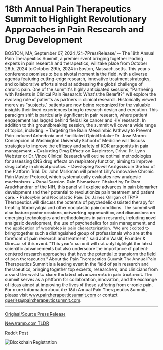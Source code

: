 # 18th Annual Pain Therapeutics Summit to Highlight Revolutionary Approaches in Pain Research and Drug Development

BOSTON, MA, September 07, 2024 /24-7PressRelease/ -- The 18th Annual Pain Therapeutics Summit, a premier event bringing together leading experts in pain research and therapeutics, will take place from October 28th, 2024 to October 29th, 2024 in Boston, Massachusetts. This year's conference promises to be a pivotal moment in the field, with a diverse agenda featuring cutting-edge research, innovative treatment strategies, and collaborative efforts aimed at addressing the global challenge of chronic pain.  One of the summit's highly anticipated sessions, "Partnering with Patients in Clinical Pain Research: What's the Benefit?" will explore the evolving role of patients as partners in clinical research. Historically viewed merely as "subjects," patients are now being recognized for the valuable insights their lived experiences bring to research design and execution. This paradigm shift is particularly significant in pain research, where patient engagement has lagged behind fields like cancer and HIV research.  In addition to this groundbreaking session, the summit will cover a wide range of topics, including:  •	Targeting the Brain Mesolimbic Pathway to Prevent Pain-induced Anhedonia and Facilitated Opioid Intake: Dr. Jose Moron-Concepcion of Washington University School of Medicine will discuss strategies to improve the efficacy and safety of KOR antagonists in pain management. •	Evaluating Drug Effects on Respiratory Drive: Dr. Lynn Webster or Dr. Vince Clinical Research will outline optimal methodologies for assessing CNS drug effects on respiratory function, aiming to improve drug safety in clinical practice. •	Developing Novel Analgesics in the Era of the Platform Trial: Dr. John Markman will present Lilly's innovative Chronic Pain Master Protocol, which systematically evaluates new analgesic mechanisms. •	Panel Session: Pain Biomarkers: Chaired by Dr. Ram Arudchandran of the NIH, this panel will explore advances in pain biomarker development and their potential to revolutionize pain treatment and patient care. •	Psilocybin and Nociplastic Pain: Dr. James Gilligan of TRYP Therapeutics will discuss the potential of psychedelic-assisted therapy for treating fibromyalgia and other nociplastic pain conditions.  The summit will also feature poster sessions, networking opportunities, and discussions on emerging technologies and methodologies in pain research, including novel analgesic development, the use of psychedelics for pain management, and the application of wearables in pain characterization.  "We are excited to bring together such a distinguished group of professionals who are at the forefront of pain research and treatment," said John Waslif, Founder & Director of this event. "This year's summit will not only highlight the latest scientific advancements but also underscore the importance of patient-centered research approaches that have the potential to transform the field of pain therapeutics."  About the Pain Therapeutics Summit The Annual Pain Therapeutics Summit is a leading event in the field of pain research and therapeutics, bringing together top experts, researchers, and clinicians from around the world to share the latest advancements in pain treatment. The summit serves as a platform for collaboration, innovation, and the exchange of ideas aimed at improving the lives of those suffering from chronic pain.  For more information about the 18th Annual Pain Therapeutics Summit, please visit www.paintherapeuticsummit.com or contact queries@paintherapeuticsummit.com. 

---

[Original/Source Press Release](https://www.24-7pressrelease.com/press-release/514113/18th-annual-pain-therapeutics-summit-to-highlight-revolutionary-approaches-in-pain-research-and-drug-development)
                    

[Newsramp.com TLDR](https://newsramp.com/curated-news/18th-annual-pain-therapeutics-summit-to-address-cutting-edge-research-and-patient-centered-approach/8a1b24cf52e79a7263a2bdd73051598a) 

 



[Reddit Post](https://www.reddit.com/r/newsramp/comments/1fb19ag/18th_annual_pain_therapeutics_summit_to_address/) 



![Blockchain Registration](https://cdn.newsramp.app/24-7PressRelease/qrcode/249/7/wait2JtM.webp)